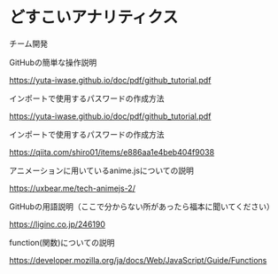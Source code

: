 # どすこいアナリティクス
チーム開発

GitHubの簡単な操作説明

https://yuta-iwase.github.io/doc/pdf/github_tutorial.pdf

インポートで使用するパスワードの作成方法

https://yuta-iwase.github.io/doc/pdf/github_tutorial.pdf

インポートで使用するパスワードの作成方法

https://qiita.com/shiro01/items/e886aa1e4beb404f9038

アニメーションに用いているanime.jsについての説明

https://uxbear.me/tech-animejs-2/

GitHubの用語説明（ここで分からない所があったら福本に聞いてください）

https://liginc.co.jp/246190

function(関数)についての説明

https://developer.mozilla.org/ja/docs/Web/JavaScript/Guide/Functions


<script>
	// クッキーを確認する関数
	function checkIfFromServlet() {
		// クッキー文字列を取得
		const cookies = document.cookie;

		// "fromServlet=true"が含まれているか確認
		if (cookies.includes("loginServlet=true")) {

			errorMessage.style.display = 'block'; // メッセージを表示
			return false; // フォームの送信を防ぐ
			// クッキーを削除
			document.cookie = "fromServlet=; max-age=0";
		}
	}

	// ページ読み込み時にチェックを実行
	window.onload = checkIfFromServlet;
</script>
